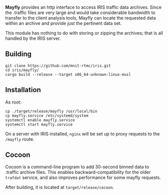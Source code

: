 **Mayfly** provides an http interface to access IRIS traffic data archives.
Since the .traffic files are very large and would take considerable bandwidth
to transfer to the client analysis tools, Mayfly can locate the requested data
within an archive and provide just the pertinent data set.

This module has nothing to do with storing or zipping the archives; that is all
handled by the IRIS server.

## Building

```
git clone https://github.com/mnit-rtmc/iris.git
cd iris/mayfly/
cargo build --release --target x86_64-unknown-linux-musl
```

## Installation

As root:
```
cp ./target/release/mayfly /usr/local/bin
cp mayfly.service /etc/systemd/system
systemctl enable mayfly.service
systemctl start mayfly.service
```

On a server with IRIS installed, `nginx` will be set up to proxy requests to
the `/mayfly` route.

## Cocoon

Cocoon is a command-line program to add 30-second binned data to .traffic
archive files.  This enables backward-compatibility for the older `trafdat`
service, and also improves performance for some mayfly requests.

After building, it is located at `target/release/cocoon`.

